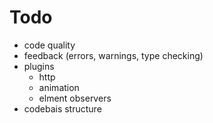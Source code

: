 # Todo

- code quality
- feedback (errors, warnings, type checking)
- plugins
    - http
    - animation
    - elment observers
- codebais structure
